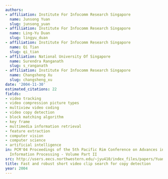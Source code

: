 ```yaml
---
authors:
- affiliation: Institute For Infocomm Research Singapore
  name: Junsong Yuan
  slug: junsong_yuan
- affiliation: Institute For Infocomm Research Singapore
  name: Ling-Yu Duan
  slug: lingyu_duan
- affiliation: Institute For Infocomm Research Singapore
  name: Qi Tian
  slug: qi_tian
- affiliation: National University Of Singapore
  name: Surendra Ranganath
  slug: s_ranganath
- affiliation: Institute For Infocomm Research Singapore
  name: Changsheng Xu
  slug: changsheng_xu
date: '2004-11-30'
estimated_citations: 22
fields:
- video tracking
- video compression picture types
- multiview video coding
- video copy detection
- block matching algorithm
- key frame
- multimedia information retrieval
- feature extraction
- computer vision
- computer science
- artificial intelligence
in: PCM'04 Proceedings of the 5th Pacific Rim Conference on Advances in Multimedia
  Information Processing - Volume Part II
src: http://users.eecs.northwestern.edu/~jyu410/index_files/papers/Yuan_Duan_Tian_PCM04.pdf
title: Fast and robust short video clip search for copy detection
year: 2004
---
```


